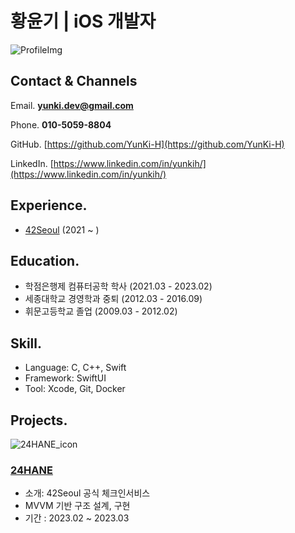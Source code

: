 # 황윤기 | iOS 개발자

![ProfileImg](https://github.com/YunKi-H/RESUME/assets/80469941/9ab18a92-247e-4467-a8ca-86ebb51ee042)

## Contact & Channels

Email. **yunki.dev@gmail.com**

Phone. **010-5059-8804**

GitHub. [https://github.com/YunKi-H](https://github.com/YunKi-H)

LinkedIn. [https://www.linkedin.com/in/yunkih/](https://www.linkedin.com/in/yunkih/)

## Experience.
- [42Seoul](https://42seoul.kr/) (2021 ~ )

## Education.
- 학점은행제 컴퓨터공학 학사 (2021.03 - 2023.02)
- 세종대학교 경영학과 중퇴 (2012.03 - 2016.09)
- 휘문고등학교 졸업 (2009.03 - 2012.02)

## Skill.
- Language: C, C++, Swift
- Framework: SwiftUI
- Tool: Xcode, Git, Docker

## Projects.

![24HANE_icon](https://github.com/YunKi-H/RESUME/assets/80469941/74c4b8e4-7ef5-4ede-b409-eea2ad8d4d2f)

### [24HANE](https://github.com/ittzggd/24HANE_ver2)
- 소개: 42Seoul 공식 체크인서비스
- MVVM 기반 구조 설계, 구현
- 기간 : 2023.02 ~ 2023.03